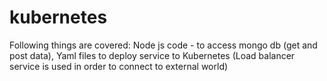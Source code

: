 # kubernetes
Following things are covered: Node js code -  to access mongo db (get and post data), Yaml files to deploy service to Kubernetes (Load balancer service is used in order to connect to external world)
